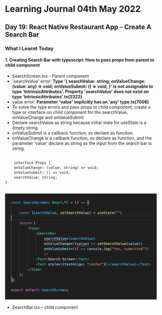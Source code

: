 <h1>Learning Journal 04th May 2022</h1>
<h2>Day 19: React Native Restaurant App - Create A Search Bar</h2>
<h3>What I Learnt Today</h3>
<h4>1. Creating Search Bar with typescript: How to pass props from parent to child component</h4>
<ul>
  <li>SearchScreen.tsx - Parent component</li>
  <li>'searchValue' error: <b>Type '{ searchValue: string; onValueChange: (value: any) => void; onValueSubmit: () => void; }' is not assignable to type 'IntrinsicAttributes'.
    Property 'searchValue' does not exist on type 'IntrinsicAttributes'.ts(2322)</b></li>
  <li>value error: <b>Parameter 'value' implicitly has an 'any' type.ts(7006)
</b></li>
  <li>To solve the type errors and pass props to child component, create a type or interface on child component for the searchValue, onValueChange and onValueSubmit</li>
  <li>Declare searchValue as string because initial state for useState is a empty string.</li>
  <li>onValueSubmit is a callback function, so declare as function.</li>
  <li>onValueChange is a callback function, so declare as function, and the parameter 'value' declare as string as the input from the search bar is string.</li>
</ul>
<pre>
  <code>
    interface Props {
    onValueChange: (value: string) => void;
    onValueSubmit: () => void;
    searchValue: string; 
}
  </code>
</pre>
<img src="https://github.com/janson-gan/react-native-training/blob/main/images/Screenshot%202022-05-04%20at%208.57.15%20PM.png" width="500" />
<ul>
  <li>SearchBar.tsx - child component</li>
</ul>
<img src="" width="500" />

